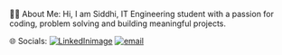 
 🔭💫 About Me:
Hi, I am Siddhi, IT Engineering student with a passion for coding, problem solving and building meaningful projects.


 🌐 Socials:
[![LinkedIn![image](https://github.com/user-attachments/assets/fd9db9ba-3a47-441e-a549-f46b2227835d)
](https://img.shields.io/badge/LinkedIn-%230077B5.svg?logo=linkedin&logoColor=white)](https://linkedin.com/in/siddhisali20) [![email](https://img.shields.io/badge/Email-D14836?logo=gmail&logoColor=white)](mailto:siddhi.343.samdhss@gmail.com) 


